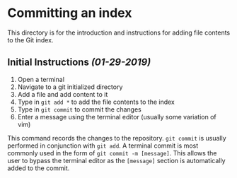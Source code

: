 # Committing an index

This directory is for the introduction and instructions for adding file contents to the Git index.

Initial Instructions *(01-29-2019)*
-

1. Open a terminal
2. Navigate to a git initialized directory
3. Add a file and add content to it
4. Type in `git add *` to add the file contents to the index
5. Type in `git commit` to commit the changes
6. Enter a message using the terminal editor (usually some variation of vim)

This command records the changes to the repository. `git commit` is usually performed in conjunction with `git add`. A terminal commit is most commonly used in the form of `git commit -m [message]`. This allows the user to bypass the terminal editor as the `[message]` section is automatically added to the commit.